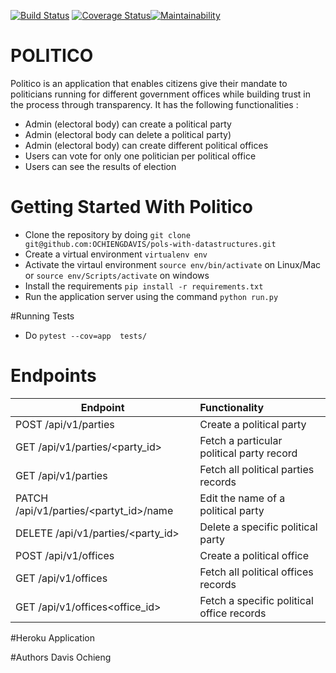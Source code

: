 [![Build Status](https://travis-ci.org/OCHIENGDAVIS/pols-with-datastructures.svg?branch=develop)](https://travis-ci.org/OCHIENGDAVIS/pols-with-datastructures) [![Coverage Status](https://coveralls.io/repos/github/OCHIENGDAVIS/pols-with-datastructures/badge.svg?branch=develop)](https://coveralls.io/github/OCHIENGDAVIS/pols-with-datastructures?branch=develop)[![Maintainability](https://api.codeclimate.com/v1/badges/8c94e63cb24e332dd416/maintainability)](https://codeclimate.com/github/OCHIENGDAVIS/pols-with-datastructures/maintainability)

# POLITICO
Politico is an application that enables citizens give their mandate to politicians running for different government offices while building trust in the process through transparency. It has the following functionalities :


- Admin (electoral body) can create a political party
- Admin (electoral body can delete a political party)
- Admin (electoral body) can create different political offices
- Users can vote for only one politician per political office
-  Users can see the results of election 

# Getting Started With Politico

- Clone the repository by doing `git clone git@github.com:OCHIENGDAVIS/pols-with-datastructures.git`
- Create a virtual environment `virtualenv env `
- Activate the virtaul environment `source env/bin/activate` on Linux/Mac or `source env/Scripts/activate` on windows
- Install the requirements `pip install -r requirements.txt`
- Run the application server using the command ` python run.py `

#Running Tests
- Do `pytest --cov=app  tests/`

# Endpoints

| Endpoint       | Functionality         | 
| ------------- |:-------------
| POST /api/v1/parties    | Create a political party |
| GET /api/v1/parties/<party_id>     | Fetch a particular political party record   |
| GET /api/v1/parties | Fetch all political parties records      |
| PATCH /api/v1/parties/<partyt_id>/name | Edit the name of a political party      |
| DELETE /api/v1/parties/<party_id>  | Delete a specific political party    |
| POST /api/v1/offices | Create a political office     |
| GET /api/v1/offices | Fetch all political offices records      |
| GET /api/v1/offices<office_id> | Fetch a specific  political office records      |

#Heroku Application

#Authors
Davis Ochieng




